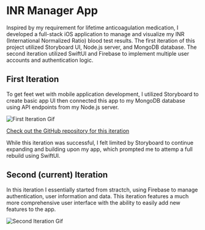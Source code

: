 # INR Manager App

Inspired by my requirement for lifetime anticoagulation medication, I developed a full-stack iOS application to manage and visualize my INR (International Normalized Ratio) blood test results. The first iteration of this project utilized Storyboard UI, Node.js server, and MongoDB database. The second iteration utilized SwiftUI and Firebase to implement multiple user accounts and authentication logic.

## First Iteration

To get feet wet with mobile application development, I utilized Storyboard to create basic app UI then connected this app to my MongoDB database using API endpoints from my Node.js server. 

![First Iteration Gif](iteration_1.gif)

[Check out the GitHub repository for this iteration](https://github.com/chrisbrunet/INR_Tracker_iOS_App.git)

While this iteration was successful, I felt limited by Storyboard to continue expanding and building upon my app, which prompted me to attemp a full rebuild using SwiftUI.

## Second (current) Iteration

In this iteration I essentially started from stractch, using Firebase to manage authentication, user information and data. This iteration features a much more comprehensive user interface with the ability to easily add new features to the app. 

![Second Iteration Gif](iteration_2.gif)
